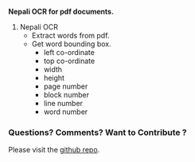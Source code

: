 **Nepali OCR for pdf documents.**

1. Nepali OCR
	* Extract words from pdf.
	* Get word bounding box. 
	    - left co-ordinate 
	    - top co-ordinate
	    - width 
	    - height 
	    - page number 
	    - block number
	    - line number
	    - word number 


### Questions? Comments? Want to Contribute ?

Please visit the [github repo](https://discuss.streamlit.io).